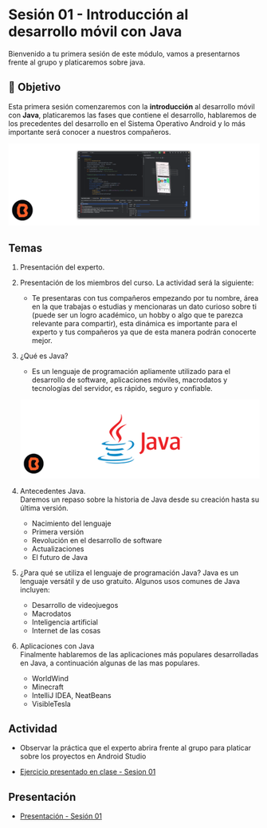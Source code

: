 # Sesión 01 - Introducción al desarrollo móvil con Java 
Bienvenido a tu primera sesión de este módulo, vamos a presentarnos frente al grupo y platicaremos sobre java. 

## 🎯 Objetivo

Esta primera sesión  comenzaremos con la **introducción** al desarrollo móvil con **Java**, platicaremos las fases que contiene el desarrollo, hablaremos de los precedentes del desarrollo en el Sistema Operativo Android y lo más importante será conocer a nuestros compañeros.

![Android Studio](img/02.png)

##  Temas

1. Presentación del experto.

2. Presentación de los miembros del curso. La actividad será la siguiente:<br> 
    * Te presentaras con tus compañeros empezando por tu nombre, área en la que trabajas o estudias y mencionaras un dato curioso sobre ti (puede ser un logro académico, un hobby o algo que te parezca relevante para compartir), esta dinámica es importante para el experto y tus compañeros ya que de esta manera podrán conocerte mejor.

3. ¿Qué es Java?<br>
    * Es un lenguaje de programación apliamente utilizado para el desarrollo de software, aplicaciones móviles, macrodatos y tecnologías del servidor, es rápido, seguro y confiable.

    ![Java](img/01.png)

4. Antecedentes Java.<br>
Daremos un repaso sobre la historia de Java desde su creación hasta su última versión.

    * Nacimiento del lenguaje
    * Primera versión
    * Revolución en el desarrollo de software 
    * Actualizaciones
    * El futuro de Java

5. ¿Para qué se utiliza el lenguaje de programación Java?
    Java es un lenguaje versátil y de uso gratuito. Algunos usos comunes de Java incluyen:

    * Desarrollo de videojuegos
    * Macrodatos
    * Inteligencia artificial
    * Internet de las cosas

6. Aplicaciones con Java <br>
Finalmente hablaremos de las aplicaciones más populares desarrolladas en Java, a continuación algunas de las mas populares.
    * WorldWind
    * Minecraft
    * IntelliJ IDEA, NeatBeans
    * VisibleTesla

## Actividad

- Observar la práctica que el experto abrira frente al grupo para platicar sobre los proyectos en Android Studio

- [Ejercicio presentado en clase - Sesion 01](practica)

## Presentación

- [Presentación - Sesión 01](presentacion/Sesion-01.pptx)